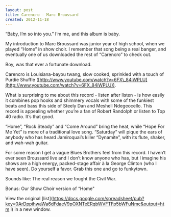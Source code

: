 ```yaml
---
layout: post
title: Carencro - Marc Broussard
created: 2012-11-18
---
```




“Baby, I’m so into you.” I’m me, and this album is baby.

My introduction to Marc Broussard was junior year of high school, when
we played “Home” in show choir. I remember that song being a real
banger, and eventually one of us downloaded the rest of “Carencro” to
check out. 

Boy, was that ever a fortunate download. 

Carencro is Louisiana-bayou twang, slow cooked, sprinkled with a touch
of Purdie Shuffle
([](http://www.youtube.com/watch?v=6FX_84iWPLU)[http://www.youtube.com/watch?v=6FX\_84iWPLU](http://www.youtube.com/watch?v=6FX_84iWPLU)).


What is surprising to me about this record - listen after listen - is
how easily it combines pop hooks and shimmery vocals with some of the
funkiest beats and bass this side of Steely Dan and Meshell Ndegeocello.
This record is appealing whether you’re a fan of Robert Randolph or
listen to Top 40 radio. It’s that good.

“Home”, “Rock Steady” and “Come Around” bring the heat, while “Hope For
Me Yet” is more of a traditional love song. “Saturday” will pique the
ears of anybody who has heard Jamiroquai’s killer “Dynamite”, with its
flute, shaker, and wah-wah guitar. 

For some reason I get a vague Blues Brothers feel from this record. I
haven’t ever seen Broussard live and I don’t know anyone who has, but I
imagine his shows are a high energy, packed-stage affair à la George
Clinton (who I have seen). Do yourself a favor. Grab this one and go to
funkytown.

Sounds like: The real reason we fought the Civil War.



Bonus: Our Show Choir version of “Home"



View the
original [list](https://docs.google.com/spreadsheet/pub?key=0ArDppihwaWa6dFdaeV9pOXNTeERqbWVFTFp5bWFuNmc&output=htm    l)
in a new window.

